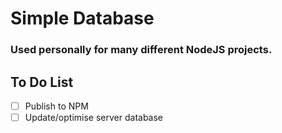 # Simple Database
### Used personally for many different NodeJS projects.
## To Do List
- [ ] Publish to NPM
- [ ] Update/optimise server database
